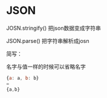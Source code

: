 # JSON

JOSN.stringify()  把json数据变成字符串

JSON.parse()  把字符串解析成josn



简写：

名字与值一样的时候可以省略名字

```js
{a: a, b: b}
=
{a,b}
```

